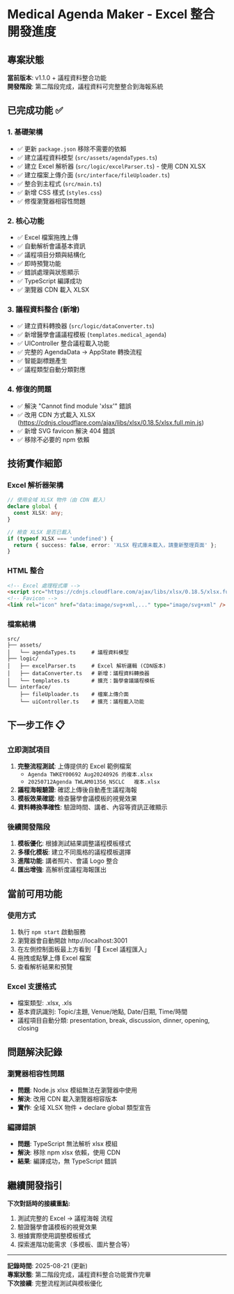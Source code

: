 # Medical Agenda Maker - Excel 整合開發進度

## 專案狀態
**當前版本**: v1.1.0 + 議程資料整合功能  
**開發階段**: 第二階段完成，議程資料可完整整合到海報系統

## 已完成功能 ✅

### 1. 基礎架構
- ✅ 更新 `package.json` 移除不需要的依賴
- ✅ 建立議程資料模型 (`src/assets/agendaTypes.ts`)
- ✅ 建立 Excel 解析器 (`src/logic/excelParser.ts`) - 使用 CDN XLSX
- ✅ 建立檔案上傳介面 (`src/interface/fileUploader.ts`)
- ✅ 整合到主程式 (`src/main.ts`)
- ✅ 新增 CSS 樣式 (`styles.css`)
- ✅ 修復瀏覽器相容性問題

### 2. 核心功能
- ✅ Excel 檔案拖拽上傳
- ✅ 自動解析會議基本資訊
- ✅ 議程項目分類與結構化
- ✅ 即時預覽功能
- ✅ 錯誤處理與狀態顯示
- ✅ TypeScript 編譯成功
- ✅ 瀏覽器 CDN 載入 XLSX

### 3. 議程資料整合 (新增)
- ✅ 建立資料轉換器 (`src/logic/dataConverter.ts`)
- ✅ 新增醫學會議議程模板 (`templates.medical_agenda`)
- ✅ UIController 整合議程載入功能
- ✅ 完整的 AgendaData → AppState 轉換流程
- ✅ 智能副標題產生
- ✅ 議程類型自動分類對應

### 4. 修復的問題
- ✅ 解決 "Cannot find module 'xlsx'" 錯誤
- ✅ 改用 CDN 方式載入 XLSX (https://cdnjs.cloudflare.com/ajax/libs/xlsx/0.18.5/xlsx.full.min.js)
- ✅ 新增 SVG favicon 解決 404 錯誤
- ✅ 移除不必要的 npm 依賴

## 技術實作細節

### Excel 解析器架構
```typescript
// 使用全域 XLSX 物件（由 CDN 載入）
declare global {
  const XLSX: any;
}

// 檢查 XLSX 是否已載入
if (typeof XLSX === 'undefined') {
  return { success: false, error: 'XLSX 程式庫未載入，請重新整理頁面' };
}
```

### HTML 整合
```html
<!-- Excel 處理程式庫 -->
<script src="https://cdnjs.cloudflare.com/ajax/libs/xlsx/0.18.5/xlsx.full.min.js"></script>
<!-- Favicon -->
<link rel="icon" href="data:image/svg+xml,..." type="image/svg+xml" />
```

### 檔案結構
```
src/
├── assets/
│   └── agendaTypes.ts     # 議程資料模型
├── logic/
│   ├── excelParser.ts     # Excel 解析邏輯 (CDN版本)
│   ├── dataConverter.ts   # 新增：議程資料轉換器
│   └── templates.ts       # 擴充：醫學會議議程模板
└── interface/
    ├── fileUploader.ts    # 檔案上傳介面
    └── uiController.ts    # 擴充：議程載入功能
```

## 下一步工作 📋

### 立即測試項目
1. **完整流程測試**: 上傳提供的 Excel 範例檔案
   - `Agenda TWKEY00692 Aug20240926 的複本.xlsx`
   - `20250712Agenda TWLAM01356_NSCLC   複本.xlsx`
2. **議程海報驗證**: 確認上傳後自動產生議程海報
3. **模板效果確認**: 檢查醫學會議模板的視覺效果
4. **資料轉換準確性**: 驗證時間、講者、內容等資訊正確顯示

### 後續開發階段
1. **模板優化**: 根據測試結果調整議程模板樣式
2. **多樣化模板**: 建立不同風格的議程模板選擇
3. **進階功能**: 講者照片、會議 Logo 整合
4. **匯出增強**: 高解析度議程海報匯出

## 當前可用功能

### 使用方式
1. 執行 `npm start` 啟動服務
2. 瀏覽器會自動開啟 http://localhost:3001
3. 在左側控制面板最上方看到「📁 Excel 議程匯入」
4. 拖拽或點擊上傳 Excel 檔案
5. 查看解析結果和預覽

### Excel 支援格式
- 檔案類型: .xlsx, .xls
- 基本資訊識別: Topic/主題, Venue/地點, Date/日期, Time/時間
- 議程項目自動分類: presentation, break, discussion, dinner, opening, closing

## 問題解決記錄

### 瀏覽器相容性問題
- **問題**: Node.js xlsx 模組無法在瀏覽器中使用
- **解決**: 改用 CDN 載入瀏覽器相容版本
- **實作**: 全域 XLSX 物件 + declare global 類型宣告

### 編譯錯誤
- **問題**: TypeScript 無法解析 xlsx 模組
- **解決**: 移除 npm xlsx 依賴，使用 CDN
- **結果**: 編譯成功，無 TypeScript 錯誤

## 繼續開發指引

**下次對話時的接續重點:**
1. 測試完整的 Excel → 議程海報 流程
2. 驗證醫學會議模板的視覺效果
3. 根據實際使用調整模板樣式
4. 探索進階功能需求（多模板、圖片整合等）

---
**記錄時間**: 2025-08-21 (更新)  
**專案狀態**: 第二階段完成，議程資料整合功能實作完畢  
**下次接續**: 完整流程測試與模板優化
